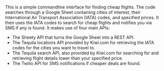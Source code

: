 This is a simple commandline interface for finding cheap flights. The code searches through a Google Sheet containing cities of interest, their International Air Transport Association (IATA) codes, and specified prices. 
It then uses the IATA codes to search for cheap flights and notifies you via SMS if any is found. It makes use of four main APIs:

- The Sheety API that turns the Google Sheet into a REST API.
- The Tequila locations API provided by Kiwi.com for retrieving the IATA codes for the cities you want to travel to.
- The Tequila search API, also provided by Kiwi.com for searching for and retrieving flight details lower than your specified price.
- The Twilio API for SMS notifications if cheaper deals are found.
